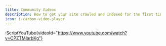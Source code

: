 ```yaml
---
title: Community Videos
description: How to get your site crawled and indexed for the first time by Google.
icon: i-carbon-video-player
---
```


:ScriptYouTube{videoId="https://www.youtube.com/watch?v=CPZTMlarbKg"}


